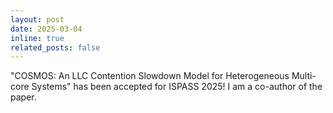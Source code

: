 ```yaml
---
layout: post
date: 2025-03-04
inline: true
related_posts: false
---
```


"COSMOS: An LLC Contention Slowdown Model for Heterogeneous Multi-core Systems" has been accepted for ISPASS 2025! I am a co-author of the paper.
